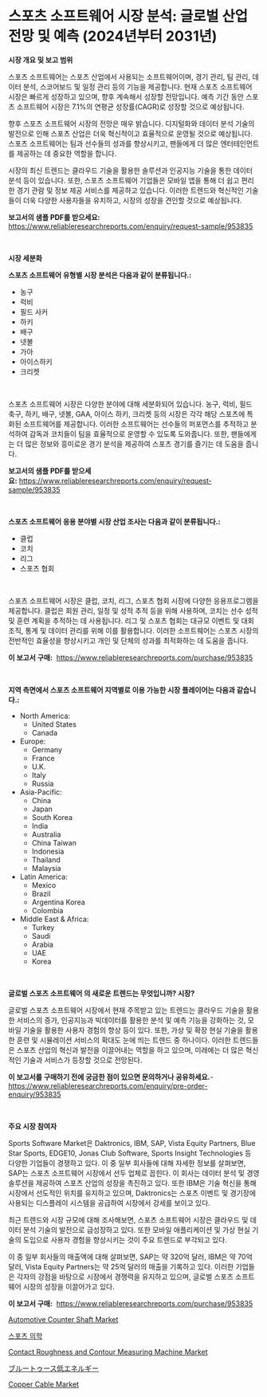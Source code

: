 <p><h1>스포츠 소프트웨어 시장 분석: 글로벌 산업 전망 및 예측 (2024년부터 2031년)</h1></p><p><strong>시장 개요 및 보고 범위</strong></p>
<p><p>스포츠 소프트웨어는 스포츠 산업에서 사용되는 소프트웨어이며, 경기 관리, 팀 관리, 데이터 분석, 스코어보드 및 일정 관리 등의 기능을 제공합니다. 현재 스포츠 소프트웨어 시장은 빠르게 성장하고 있으며, 향후 계속해서 성장할 전망입니다. 예측 기간 동안 스포츠 소프트웨어 시장은 7.1%의 연평균 성장률(CAGR)로 성장할 것으로 예상됩니다. </p><p>향후 스포츠 소프트웨어 시장의 전망은 매우 밝습니다. 디지털화와 데이터 분석 기술의 발전으로 인해 스포츠 산업은 더욱 혁신적이고 효율적으로 운영될 것으로 예상됩니다. 스포츠 소프트웨어는 팀과 선수들의 성과를 향상시키고, 팬들에게 더 많은 엔터테인먼트를 제공하는 데 중요한 역할을 합니다.</p><p>시장의 최신 트렌드는 클라우드 기술을 활용한 솔루션과 인공지능 기술을 통한 데이터 분석 등이 있습니다. 또한, 스포츠 소프트웨어 기업들은 모바일 앱을 통해 더 쉽고 편리한 경기 관람 및 정보 제공 서비스를 제공하고 있습니다. 이러한 트렌드와 혁신적인 기술들이 더욱 다양한 사용자들을 유치하고, 시장의 성장을 견인할 것으로 예상됩니다.</p></p>
<p><strong>보고서의 샘플 PDF를 받으세요:</strong> <a href="https://www.reliableresearchreports.com/enquiry/request-sample/953835">https://www.reliableresearchreports.com/enquiry/request-sample/953835</a></p>
<p>&nbsp;</p>
<p><strong>시장 세분화</strong></p>
<p><strong>스포츠 소프트웨어 유형별 시장 분석은 다음과 같이 분류됩니다.:</strong></p>
<p><ul><li>농구</li><li>럭비</li><li>필드 사커</li><li>하키</li><li>배구</li><li>넷볼</li><li>가아</li><li>아이스하키</li><li>크리켓</li></ul></p>
<p>&nbsp;</p>
<p><p>스포츠 소프트웨어 시장은 다양한 분야에 대해 세분화되어 있습니다. 농구, 럭비, 필드 축구, 하키, 배구, 넷볼, GAA, 아이스 하키, 크리켓 등의 시장은 각각 해당 스포츠에 특화된 소프트웨어를 제공합니다. 이러한 소프트웨어는 선수들의 퍼포먼스를 추적하고 분석하여 감독과 코치들이 팀을 효율적으로 운영할 수 있도록 도와줍니다. 또한, 팬들에게는 더 많은 정보와 흥미로운 경기 분석을 제공하여 스포츠 경기를 즐기는 데 도움을 줍니다.</p></p>
<p><strong>보고서의 샘플 PDF를 받으세요:</strong>&nbsp;<a href="https://www.reliableresearchreports.com/enquiry/request-sample/953835">https://www.reliableresearchreports.com/enquiry/request-sample/953835</a></p>
<p>&nbsp;</p>
<p><strong> 스포츠 소프트웨어 응용 분야별 시장 산업 조사는 다음과 같이 분류됩니다.:</strong></p>
<p><ul><li>클럽</li><li>코치</li><li>리그</li><li>스포츠 협회</li></ul></p>
<p>&nbsp;</p>
<p><p>스포츠 소프트웨어 시장은 클럽, 코치, 리그, 스포츠 협회 시장에 다양한 응용프로그램을 제공합니다. 클럽은 회원 관리, 일정 및 성적 추적 등을 위해 사용하며, 코치는 선수 성적 및 훈련 계획을 추적하는 데 사용됩니다. 리그 및 스포츠 협회는 대규모 이벤트 및 대회 조직, 통계 및 데이터 관리를 위해 이를 활용합니다. 이러한 소프트웨어는 스포츠 시장의 전반적인 효율성을 향상시키고 개인 및 단체의 성과를 최적화하는 데 도움을 줍니다.</p></p>
<p><strong>이 보고서 구매:</strong>&nbsp; <a href="https://www.reliableresearchreports.com/purchase/953835">https://www.reliableresearchreports.com/purchase/953835</a></p>
<p>&nbsp;</p>
<p><strong>지역 측면에서 스포츠 소프트웨어 지역별로 이용 가능한 시장 플레이어는 다음과 같습니다.:</strong></p>
<p><ul>
    <li>
        North America:
        <ul>
            <li>United States</li>
            <li>Canada</li>
        </ul>
    </li>
    <li>
        Europe:
        <ul>
            <li>Germany</li>
            <li>France</li>
            <li>U.K.</li>
            <li>Italy</li>
            <li>Russia</li>
        </ul>
    </li>
    <li>
        Asia-Pacific:
        <ul>
            <li>China</li>
            <li>Japan</li>
            <li>South Korea</li>
            <li>India</li>
            <li>Australia</li>
            <li>China Taiwan</li>
            <li>Indonesia</li>
            <li>Thailand</li>
            <li>Malaysia</li>
        </ul>
    </li>
    <li>
        Latin America:
        <ul>
            <li>Mexico</li>
            <li>Brazil</li>
            <li>Argentina Korea</li>
            <li>Colombia</li>
        </ul>
    </li>
    <li>
        Middle East & Africa:
        <ul>
            <li>Turkey</li>
            <li>Saudi</li>
            <li>Arabia</li>
            <li>UAE</li>
            <li>Korea</li>
        </ul>
    </li>
    </ul></p>
<p>&nbsp;</p>
<p><strong>글로벌 스포츠 소프트웨어 의 새로운 트렌드는 무엇입니까? 시장?</strong></p>
<p><p>글로벌 스포츠 소프트웨어 시장에서 현재 주목받고 있는 트렌드는 클라우드 기술을 활용한 서비스의 증가, 인공지능과 빅데이터를 활용한 분석 및 예측 기능을 강화하는 것, 모바일 기술을 활용한 사용자 경험의 향상 등이 있다. 또한, 가상 및 확장 현실 기술을 활용한 훈련 및 시뮬레이션 서비스의 확대도 눈에 띄는 트렌드 중 하나이다. 이러한 트렌드들은 스포츠 산업의 혁신과 발전을 이끌어내는 역할을 하고 있으며, 미래에는 더 많은 혁신적인 기술과 서비스가 등장할 것으로 전망된다.</p></p>
<p><strong>이 보고서를 구매하기 전에 궁금한 점이 있으면 문의하거나 공유하세요.</strong>- <a href="https://www.reliableresearchreports.com/enquiry/pre-order-enquiry/953835">https://www.reliableresearchreports.com/enquiry/pre-order-enquiry/953835</a></p>
<p>&nbsp;</p>
<p><strong>주요 시장 참여자</strong></p>
<p><p>Sports Software Market은 Daktronics, IBM, SAP, Vista Equity Partners, Blue Star Sports, EDGE10, Jonas Club Software, Sports Insight Technologies 등 다양한 기업들이 경쟁하고 있다. 이 중 일부 회사들에 대해 자세한 정보를 살펴보면, SAP는 스포츠 소프트웨어 시장에서 선두 업체로 꼽힌다. 이 회사는 데이터 분석 및 경영 솔루션을 제공하여 스포츠 산업의 성장을 촉진하고 있다. 또한 IBM은 기술 혁신을 통해 시장에서 선도적인 위치를 유지하고 있으며, Daktronics는 스포츠 이벤트 및 경기장에 사용되는 디스플레이 시스템을 공급하여 시장에서 강세를 보이고 있다.</p><p>최근 트렌드와 시장 규모에 대해 조사해보면, 스포츠 소프트웨어 시장은 클라우드 및 데이터 분석 기술의 발전으로 급성장하고 있다. 또한 모바일 애플리케이션 및 가상 현실 기술의 도입으로 사용자 경험을 향상시키는 것이 주요 트렌드로 부각되고 있다.</p><p>이 중 일부 회사들의 매출액에 대해 살펴보면, SAP는 약 320억 달러, IBM은 약 70억 달러, Vista Equity Partners는 약 25억 달러의 매출을 기록하고 있다. 이러한 기업들은 각자의 강점을 바탕으로 시장에서 경쟁력을 유지하고 있으며, 글로벌 스포츠 소프트웨어 시장의 성장을 이끌어가고 있다.</p></p>
<p><strong>이 보고서 구매:</strong>&nbsp;&nbsp;<a href="https://www.reliableresearchreports.com/purchase/953835">https://www.reliableresearchreports.com/purchase/953835</a></p>
<p><p><a href="https://github.com/rahu1506/Market-Research-Report-List-3/blob/main/automotive-counter-shaft-market.md">Automotive Counter Shaft Market</a></p><p><a href="https://github.com/mpodehpw07370073/Market-Research-Report-List-1/blob/main/8321911184962.md">스포츠 의학</a></p><p><a href="https://silk-columnist-571.notion.site/Contact-Roughness-and-Contour-Measuring-Machine-Market-Challenges-Opportunities-and-Growth-Driver-48ce49621ecd477a9c31bd50b3e8debc">Contact Roughness and Contour Measuring Machine Market</a></p><p><a href="https://github.com/nxboeu02965442/Market-Research-Report-List-1/blob/main/3180947185027.md">ブルートゥース低エネルギー</a></p><p><a href="https://view.publitas.com/reportprime-1/copper-cable-market-research-report-the-key-to-successful-business-strategy-forecasted-for-period-from-2024-2031/">Copper Cable Market</a></p></p>
